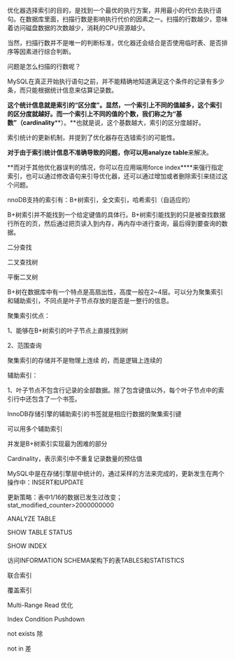 优化器选择索引的目的，是找到一个最优的执行方案，并用最小的代价去执行语句。在数据库里面，扫描行数是影响执行代价的因素之一。扫描的行数越少，意味着访问磁盘数据的次数越少，消耗的CPU资源越少。

 

当然，扫描行数并不是唯一的判断标准，优化器还会结合是否使用临时表、是否排序等因素进行综合判断。

问题是怎么扫描的行数呢？

 

MySQL在真正开始执行语句之前，并不能精确地知道满足这个条件的记录有多少条，而只能根据统计信息来估算记录数。

 

**这个统计信息就是索引的“区分度”。显然，一个索引上不同的值越多，这个索引的区分度就越好。而一个索引上不同的值的个数，我们称之为“基数”（cardinality****）。**也就是说，这个基数越大，索引的区分度越好。



索引统计的更新机制，并提到了优化器存在选错索引的可能性。

 

**对于由于索引统计信息不准确导致的问题，你可以用analyze table**来解决。

 

**而对于其他优化器误判的情况，你可以在应用端用force index****来强行指定索引，也可以通过修改语句来引导优化器，还可以通过增加或者删除索引来绕过这个问题。

nnoDB支持的索引有：B+树索引，全文索引，哈希索引（自适应的）

B+树索引并不能找到一个给定键值的具体行。B+树索引能找到的只是被查找数据行所在的页，然后通过把页读入到内存，再内存中进行查询，最后得到要查询的数据。

二分查找

二叉查找树

平衡二叉树

B+树在数据库中有一个特点是高扇出性，高度一般在2~4层。可以分为聚集索引和辅助索引，不同点是叶子节点存放的是否是一整行的信息。

聚集索引优点：

1、能够在B+树索引的叶子节点上直接找到树

2、范围查询

聚集索引的存储并不是物理上连续 的，而是逻辑上连续的

辅助索引：

1、叶子节点不包含行记录的全部数据。除了包含键值以外，每个叶子节点中的索引行中还包含了一个书签。

InnoDB存储引擎的辅助索引的书签就是相应行数据的聚集索引键

可以用多个辅助索引



并发是B+树索引实现最为困难的部分



Cardinality，表示索引中不重复记录数量的预估值

MySQL中是在存储引擎层中统计的，通过采样的方法来完成的，更新发生在两个操作中：INSERT和UPDATE

更新策略：表中1/16的数据已发生过改变；stat_modified_counter>2000000000

ANALYZE TABLE

SHOW TABLE STATUS

SHOW INDEX

访问INFORMATION SCHEMA架构下的表TABLES和STATISTICS



联合索引

覆盖索引



Multi-Range Read 优化

Index Condition Pushdown





not exists  除

not in		差